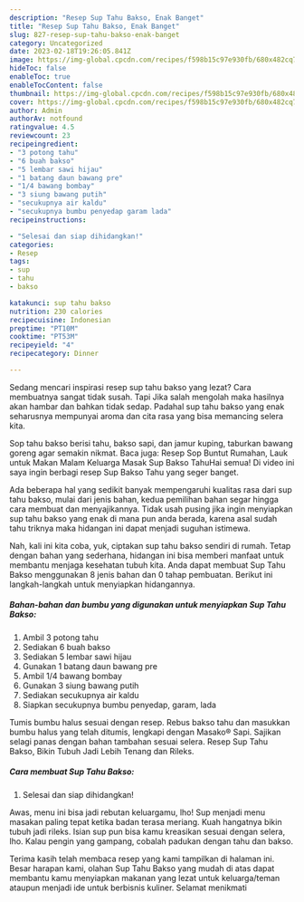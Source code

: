 ```yaml
---
description: "Resep Sup Tahu Bakso, Enak Banget"
title: "Resep Sup Tahu Bakso, Enak Banget"
slug: 827-resep-sup-tahu-bakso-enak-banget
category: Uncategorized
date: 2023-02-18T19:26:05.841Z
image: https://img-global.cpcdn.com/recipes/f598b15c97e930fb/680x482cq70/sup-tahu-bakso-foto-resep-utama.jpg
hideToc: false
enableToc: true
enableTocContent: false
thumbnail: https://img-global.cpcdn.com/recipes/f598b15c97e930fb/680x482cq70/sup-tahu-bakso-foto-resep-utama.jpg
cover: https://img-global.cpcdn.com/recipes/f598b15c97e930fb/680x482cq70/sup-tahu-bakso-foto-resep-utama.jpg
author: Admin
authorAv: notfound
ratingvalue: 4.5
reviewcount: 23
recipeingredient:
- "3 potong tahu"
- "6 buah bakso"
- "5 lembar sawi hijau"
- "1 batang daun bawang pre"
- "1/4 bawang bombay"
- "3 siung bawang putih"
- "secukupnya air kaldu"
- "secukupnya bumbu penyedap garam lada"
recipeinstructions:

- "Selesai dan siap dihidangkan!"
categories:
- Resep
tags:
- sup
- tahu
- bakso

katakunci: sup tahu bakso 
nutrition: 230 calories
recipecuisine: Indonesian
preptime: "PT10M"
cooktime: "PT53M"
recipeyield: "4"
recipecategory: Dinner

---
```



Sedang mencari inspirasi resep sup tahu bakso yang lezat? Cara membuatnya sangat tidak susah. Tapi Jika salah mengolah maka hasilnya akan hambar dan bahkan tidak sedap. Padahal sup tahu bakso yang enak seharusnya mempunyai aroma dan cita rasa yang bisa memancing selera kita.


Sop tahu bakso berisi tahu, bakso sapi, dan jamur kuping, taburkan bawang goreng agar semakin nikmat. Baca juga: Resep Sop Buntut Rumahan, Lauk untuk Makan Malam Keluarga Masak Sup Bakso TahuHai semua! Di video ini saya ingin berbagi resep Sup Bakso Tahu yang seger banget.

Ada beberapa hal yang sedikit banyak mempengaruhi kualitas rasa dari sup tahu bakso, mulai dari jenis bahan, kedua pemilihan bahan segar hingga cara membuat dan menyajikannya. Tidak usah pusing jika ingin menyiapkan sup tahu bakso yang enak di mana pun anda berada, karena asal sudah tahu triknya maka hidangan ini dapat menjadi suguhan istimewa.


Nah, kali ini kita coba, yuk, ciptakan sup tahu bakso sendiri di rumah. Tetap dengan bahan yang sederhana, hidangan ini bisa memberi manfaat untuk membantu menjaga kesehatan tubuh kita. Anda dapat membuat Sup Tahu Bakso menggunakan 8 jenis bahan dan 0 tahap pembuatan. Berikut ini langkah-langkah untuk menyiapkan hidangannya.

<!--inarticleads1-->

##### Bahan-bahan dan bumbu yang digunakan untuk menyiapkan Sup Tahu Bakso:

1. Ambil 3 potong tahu
1. Sediakan 6 buah bakso
1. Sediakan 5 lembar sawi hijau
1. Gunakan 1 batang daun bawang pre
1. Ambil 1/4 bawang bombay
1. Gunakan 3 siung bawang putih
1. Sediakan secukupnya air kaldu
1. Siapkan secukupnya bumbu penyedap, garam, lada


Tumis bumbu halus sesuai dengan resep. Rebus bakso tahu dan masukkan bumbu halus yang telah ditumis, lengkapi dengan Masako® Sapi. Sajikan selagi panas dengan bahan tambahan sesuai selera. Resep Sup Tahu Bakso, Bikin Tubuh Jadi Lebih Tenang dan Rileks. 

<!--inarticleads2-->

##### Cara membuat Sup Tahu Bakso:


1. Selesai dan siap dihidangkan!

Awas, menu ini bisa jadi rebutan keluargamu, lho! Sup menjadi menu masakan paling tepat ketika badan terasa meriang. Kuah hangatnya bikin tubuh jadi rileks. Isian sup pun bisa kamu kreasikan sesuai dengan selera, lho. Kalau pengin yang gampang, cobalah padukan dengan tahu dan bakso. 

Terima kasih telah membaca resep yang kami tampilkan di halaman ini. Besar harapan kami, olahan Sup Tahu Bakso yang mudah di atas dapat membantu kamu menyiapkan makanan yang lezat untuk keluarga/teman ataupun menjadi ide untuk berbisnis kuliner. Selamat menikmati
